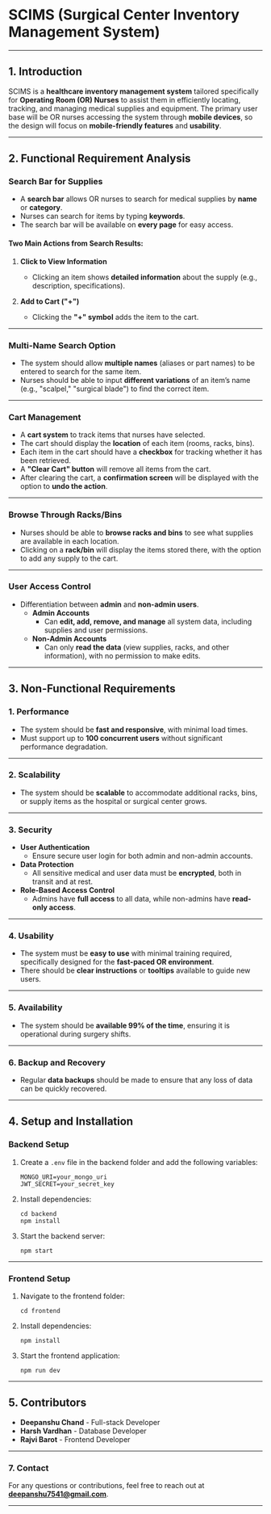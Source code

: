 # **SCIMS (Surgical Center Inventory Management System)**

---

## **1. Introduction**
SCIMS is a **healthcare inventory management system** tailored specifically for **Operating Room (OR) Nurses** to assist them in efficiently locating, tracking, and managing medical supplies and equipment. The primary user base will be OR nurses accessing the system through **mobile devices**, so the design will focus on **mobile-friendly features** and **usability**.

---

## **2. Functional Requirement Analysis**

### **Search Bar for Supplies**
- A **search bar** allows OR nurses to search for medical supplies by **name** or **category**.
- Nurses can search for items by typing **keywords**.
- The search bar will be available on **every page** for easy access.

#### **Two Main Actions from Search Results:**
1. **Click to View Information**  
   - Clicking an item shows **detailed information** about the supply (e.g., description, specifications).

2. **Add to Cart ("+")**  
   - Clicking the **"+" symbol** adds the item to the cart.

---

### **Multi-Name Search Option**
- The system should allow **multiple names** (aliases or part names) to be entered to search for the same item.
- Nurses should be able to input **different variations** of an item’s name (e.g., "scalpel," "surgical blade") to find the correct item.

---

### **Cart Management**
- A **cart system** to track items that nurses have selected.
- The cart should display the **location** of each item (rooms, racks, bins).
- Each item in the cart should have a **checkbox** for tracking whether it has been retrieved.
- A **"Clear Cart" button** will remove all items from the cart.
- After clearing the cart, a **confirmation screen** will be displayed with the option to **undo the action**.

---

### **Browse Through Racks/Bins**
- Nurses should be able to **browse racks and bins** to see what supplies are available in each location.
- Clicking on a **rack/bin** will display the items stored there, with the option to add any supply to the cart.

---

### **User Access Control**
- Differentiation between **admin** and **non-admin users**.
  - **Admin Accounts**  
    - Can **edit, add, remove, and manage** all system data, including supplies and user permissions.
  - **Non-Admin Accounts**  
    - Can only **read the data** (view supplies, racks, and other information), with no permission to make edits.

---

## **3. Non-Functional Requirements**

### **1. Performance**
- The system should be **fast and responsive**, with minimal load times.
- Must support up to **100 concurrent users** without significant performance degradation.

---

### **2. Scalability**
- The system should be **scalable** to accommodate additional racks, bins, or supply items as the hospital or surgical center grows.

---

### **3. Security**
- **User Authentication**  
  - Ensure secure user login for both admin and non-admin accounts.
- **Data Protection**  
  - All sensitive medical and user data must be **encrypted**, both in transit and at rest.
- **Role-Based Access Control**  
  - Admins have **full access** to all data, while non-admins have **read-only access**.

---

### **4. Usability**
- The system must be **easy to use** with minimal training required, specifically designed for the **fast-paced OR environment**.
- There should be **clear instructions** or **tooltips** available to guide new users.

---

### **5. Availability**
- The system should be **available 99% of the time**, ensuring it is operational during surgery shifts.

---

### **6. Backup and Recovery**
- Regular **data backups** should be made to ensure that any loss of data can be quickly recovered.

---

## **4. Setup and Installation**

### **Backend Setup**
1. Create a `.env` file in the backend folder and add the following variables:
   ```
   MONGO_URI=your_mongo_uri
   JWT_SECRET=your_secret_key
   ```

2. Install dependencies:
   ```
   cd backend
   npm install
   ```

3. Start the backend server:
   ```
   npm start
   ```

---

### **Frontend Setup**
1. Navigate to the frontend folder:
   ```
   cd frontend
   ```

2. Install dependencies:
   ```
   npm install
   ```

3. Start the frontend application:
   ```
   npm run dev
   ```

---

## **5. Contributors**
- **Deepanshu Chand** - Full-stack Developer
- **Harsh Vardhan** - Database Developer
- **Rajvi Barot** - Frontend Developer


---

### **7. Contact**
For any questions or contributions, feel free to reach out at **deepanshu7541@gmail.com**.

---